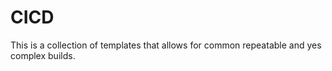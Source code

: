 # CICD

This is a collection of templates that allows for common repeatable and yes complex builds.
